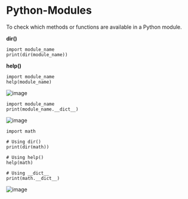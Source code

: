 # Python-Modules
To check which methods or functions are available in a Python module.

**dir()**
```
import module_name
print(dir(module_name))
```

**help()**
```
import module_name
help(module_name)
```

![image](https://github.com/r1skkam/Python-Modules/assets/58542375/86583b6a-76e9-4f28-baa1-0e8d9fdb5b31)

```
import module_name
print(module_name.__dict__)
```

![image](https://github.com/r1skkam/Python-Modules/assets/58542375/baa0f0da-d04f-4618-a7ce-77e8ed07a437)

```
import math

# Using dir()
print(dir(math))

# Using help()
help(math)

# Using __dict__
print(math.__dict__)
```

![image](https://github.com/r1skkam/Python-Modules/assets/58542375/a9222a88-e90a-486c-97ee-d2a6bd64efab)

